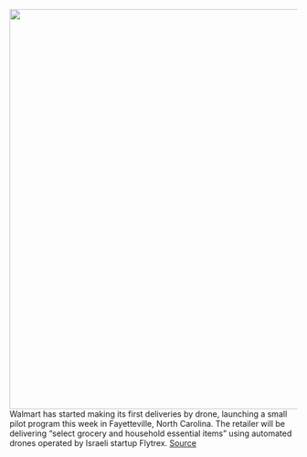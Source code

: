 <img src='https://cdn.vox-cdn.com/thumbor/4WbfcM8USzQjxjYbD3kGYgBk7Kg=/0x0:3543x2362/1200x800/filters:focal(1489x898:2055x1464)/cdn.vox-cdn.com/uploads/chorus_image/image/67381034/flytrex_go.0.jpg' width='700px' /><br/>
Walmart has started making its first deliveries by drone, launching a small pilot program this week in Fayetteville, North Carolina. The retailer will be delivering “select grocery and household essential items” using automated drones operated by Israeli startup Flytrex.
<a href='https://www.theverge.com/2020/9/10/21430280/walmart-drone-delivery-pilot-program-north-carolina-flytrex'> Source <a/>